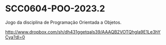 # SCC0604-POO-2023.2
Jogo da disciplina de Programação Orientada a Objetos.

http://www.dropbox.com/sh/dh431ggetqals39/AAAQB2VOTQhgla9E1Le3hYCya?dl=0

